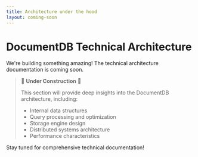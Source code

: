 ```yaml
---
title: Architecture under the hood
layout: coming-soon
---
```


# DocumentDB Technical Architecture

We're building something amazing! The technical architecture documentation is coming soon.

> 🚧 **Under Construction** 🚧
> 
> This section will provide deep insights into the DocumentDB architecture, including:
> - Internal data structures
> - Query processing and optimization
> - Storage engine design
> - Distributed systems architecture
> - Performance characteristics
>

Stay tuned for comprehensive technical documentation!
